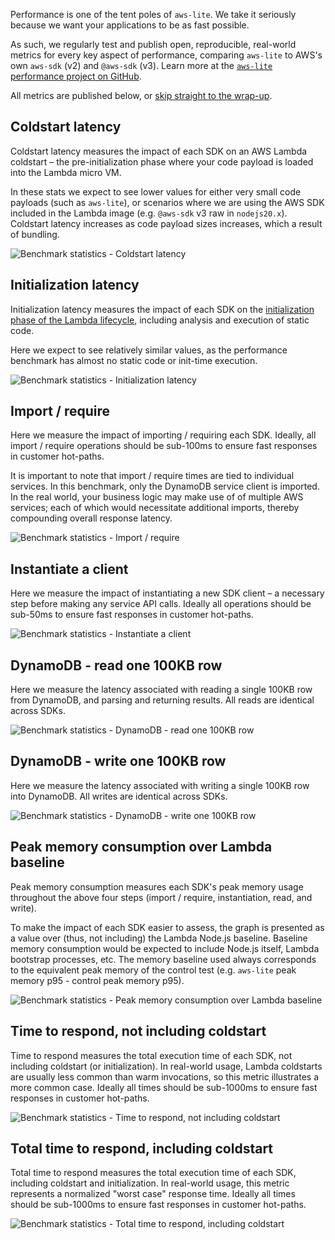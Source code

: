 Performance is one of the tent poles of `aws-lite`. We take it seriously because we want your applications to be as fast possible.

As such, we regularly test and publish open, reproducible, real-world metrics for every key aspect of performance, comparing `aws-lite` to AWS's own `aws-sdk` (v2) and `@aws-sdk` (v3). Learn more at the [`aws-lite` performance project on GitHub](https://github.com/architect/aws-lite-performance/).

All metrics are published below, or [skip straight to the wrap-up](#time-to-respond%2C-not-including-coldstart).


## Coldstart latency

Coldstart latency measures the impact of each SDK on an AWS Lambda coldstart – the pre-initialization phase where your code payload is loaded into the Lambda micro VM.

In these stats we expect to see lower values for either very small code payloads (such as `aws-lite`), or scenarios where we are using the AWS SDK included in the Lambda image (e.g. `@aws-sdk` v3 raw in `nodejs20.x`). Coldstart latency increases as code payload sizes increases, which a result of bundling.

<picture>
  <img alt="Benchmark statistics - Coldstart latency" src="/_static/coldstart.png">
  <source media="(prefers-color-scheme: dark)" alt="Benchmark statistics - Coldstart latency" srcset="/_static/coldstart-dark.png">
</picture>

<!-- stats_coldstart -->


## Initialization latency

Initialization latency measures the impact of each SDK on the [initialization phase of the Lambda lifecycle](https://docs.aws.amazon.com/lambda/latest/dg/lambda-runtime-environment.html#runtimes-lifecycle), including analysis and execution of static code.

Here we expect to see relatively similar values, as the performance benchmark has almost no static code or init-time execution.

<picture>
  <img alt="Benchmark statistics - Initialization latency" src="/_static/init.png">
  <source media="(prefers-color-scheme: dark)" alt="Benchmark statistics - Initialization latency" srcset="/_static/init-dark.png">
</picture>

<!-- stats_init -->



## Import / require

Here we measure the impact of importing / requiring each SDK. Ideally, all import / require operations should be sub-100ms to ensure fast responses in customer hot-paths.

It is important to note that import / require times are tied to individual services. In this benchmark, only the DynamoDB service client is imported. In the real world, your business logic may make use of of multiple AWS services; each of which would necessitate additional imports, thereby compounding overall response latency.

<picture>
  <img alt="Benchmark statistics - Import / require" src="/_static/import-dep.png">
  <source media="(prefers-color-scheme: dark)" alt="Benchmark statistics - Import / require" srcset="/_static/import-dep-dark.png">
</picture>

<!-- stats_importDep -->



## Instantiate a client

Here we measure the impact of instantiating a new SDK client – a necessary step before making any service API calls. Ideally all operations should be sub-50ms to ensure fast responses in customer hot-paths.

<picture>
  <img alt="Benchmark statistics - Instantiate a client" src="/_static/instantiate.png">
  <source media="(prefers-color-scheme: dark)" alt="Benchmark statistics - Instantiate a client" srcset="/_static/instantiate-dark.png">
</picture>

<!-- stats_instantiate -->



## DynamoDB - read one 100KB row

Here we measure the latency associated with reading a single 100KB row from DynamoDB, and parsing and returning results. All reads are identical across SDKs.

<picture>
  <img alt="Benchmark statistics - DynamoDB - read one 100KB row" src="/_static/read.png">
  <source media="(prefers-color-scheme: dark)" alt="Benchmark statistics - DynamoDB - read one 100KB row" srcset="/_static/read-dark.png">
</picture>

<!-- stats_read -->



## DynamoDB - write one 100KB row

Here we measure the latency associated with writing a single 100KB row into DynamoDB. All writes are identical across SDKs.

<picture>
  <img alt="Benchmark statistics - DynamoDB - write one 100KB row" src="/_static/write.png">
  <source media="(prefers-color-scheme: dark)" alt="Benchmark statistics - DynamoDB - write one 100KB row" srcset="/_static/write-dark.png">
</picture>

<!-- stats_write -->



## Peak memory consumption over Lambda baseline

Peak memory consumption measures each SDK's peak memory usage throughout the above four steps (import / require, instantiation, read, and write).

To make the impact of each SDK easier to assess, the graph is presented as a value over (thus, not including) the Lambda Node.js baseline. Baseline memory consumption would be expected to include Node.js itself, Lambda bootstrap processes, etc. The memory baseline used always corresponds to the equivalent peak memory of the control test (e.g. `aws-lite` peak memory p95 - control peak memory p95).

<picture>
  <img alt="Benchmark statistics - Peak memory consumption over Lambda baseline" src="/_static/memory.png">
  <source media="(prefers-color-scheme: dark)" alt="Benchmark statistics - Peak memory consumption over Lambda baseline" srcset="/_static/memory-dark.png">
</picture>

<!-- stats_memory -->



## Time to respond, not including coldstart

Time to respond measures the total execution time of each SDK, not including coldstart (or initialization). In real-world usage, Lambda coldstarts are usually less common than warm invocations, so this metric illustrates a more common case. Ideally all times should be sub-1000ms to ensure fast responses in customer hot-paths.

<picture>
  <img alt="Benchmark statistics - Time to respond, not including coldstart" src="/_static/execution-time.png">
  <source media="(prefers-color-scheme: dark)" alt="Benchmark statistics - Time to respond, not including coldstart" srcset="/_static/execution-time-dark.png">
</picture>

<!-- stats_executionTime -->



## Total time to respond, including coldstart

Total time to respond measures the total execution time of each SDK, including coldstart and initialization. In real-world usage, this metric represents a normalized "worst case" response time. Ideally all times should be sub-1000ms to ensure fast responses in customer hot-paths.

<picture>
  <img alt="Benchmark statistics - Total time to respond, including coldstart" src="/_static/total-time.png">
  <source media="(prefers-color-scheme: dark)" alt="Benchmark statistics - Total time to respond, including coldstart" srcset="/_static/total-time-dark.png">
</picture>

<!-- stats_totalTime -->
